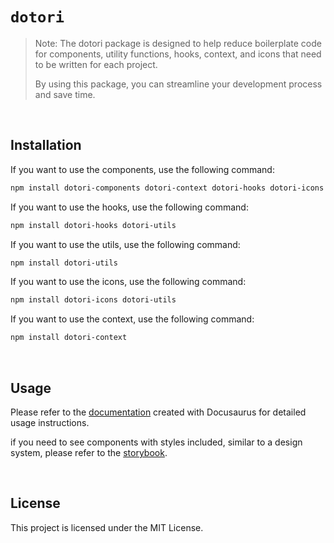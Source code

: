 # `dotori`

> Note: The dotori package is designed to help reduce boilerplate code for components, utility functions, hooks, context, and icons that need to be written for each project.
>
> By using this package, you can streamline your development process and save time.

<br>

## Installation

If you want to use the components, use the following command:

```bash
npm install dotori-components dotori-context dotori-hooks dotori-icons dotori-utils
```

If you want to use the hooks, use the following command:

```bash
npm install dotori-hooks dotori-utils
```

If you want to use the utils, use the following command:

```bash
npm install dotori-utils
```

If you want to use the icons, use the following command:

```bash
npm install dotori-icons dotori-utils
```

If you want to use the context, use the following command:

```bash
npm install dotori-context
```

<br>

## Usage

Please refer to the [documentation](https://dotori-docs.netlify.app/) created with Docusaurus for detailed usage instructions.

if you need to see components with styles included, similar to a design system, please refer to the [storybook](https://66f696470ec9eb2bd29fa1fe-usspcmaxmn.chromatic.com).

<br>

## License

This project is licensed under the MIT License.
